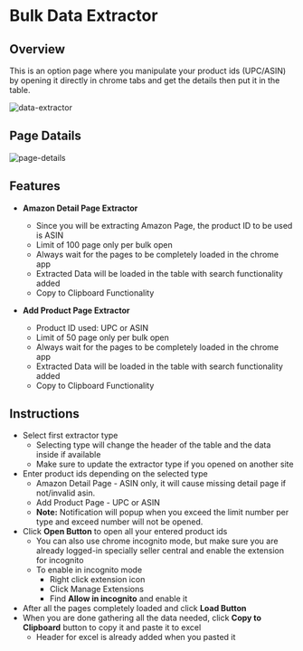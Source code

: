 # Bulk Data Extractor 

## Overview
This is an option page where you manipulate your product ids (UPC/ASIN) by opening it directly in chrome tabs and get the details then put it in the table.

![data-extractor](/assets/bulk-data-extractor.png)

## Page Datails
![page-details](/assets/details.png)

## Features
- **Amazon Detail Page Extractor**
    - Since you will be extracting Amazon Page, the product ID to be used is ASIN
    - Limit of 100 page only per bulk open
    - Always wait for the pages to be completely loaded in the chrome app
    - Extracted Data will be loaded in the table with search functionality added
    - Copy to Clipboard Functionality

- **Add Product Page Extractor**
    - Product ID used: UPC or ASIN
    - Limit of 50 page only per bulk open
    - Always wait for the pages to be completely loaded in the chrome app
    - Extracted Data will be loaded in the table with search functionality added
    - Copy to Clipboard Functionality

## Instructions
- Select first extractor type
    - Selecting type will change the header of the table and the data inside if available
    - Make sure to update the extractor type if you opened on another site
- Enter product ids depending on the selected type
    - Amazon Detail Page - ASIN only, it will cause missing detail page if not/invalid asin.
    - Add Product Page - UPC or ASIN
    - **Note:** Notification will popup when you exceed the limit number per type and exceed number will not be opened.
- Click **Open Button** to open all your entered product ids
    - You can also use chrome incognito mode, but make sure you are already logged-in specially seller central and enable the extension for incognito
    - To enable in incognito mode
        - Right click extension icon
        - Click Manage Extensions
        - Find **Allow in incognito** and enable it
- After all the pages completely loaded and click **Load Button**
- When you are done gathering all the data needed, click **Copy to Clipboard** button to copy it and paste it to excel
    - Header for excel is already added when you pasted it